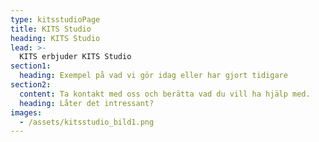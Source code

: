 ```yaml
---
type: kitsstudioPage
title: KITS Studio
heading: KITS Studio
lead: >-
  KITS erbjuder KITS Studio
section1:
  heading: Exempel på vad vi gör idag eller har gjort tidigare
section2:
  content: Ta kontakt med oss och berätta vad du vill ha hjälp med.
  heading: Låter det intressant?
images:
  - /assets/kitsstudio_bild1.png
---
```

